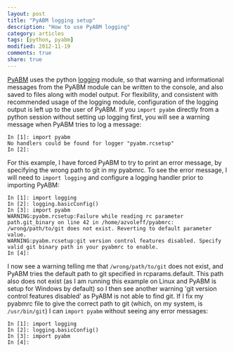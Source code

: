 ```yaml
---
layout: post
title: "PyABM logging setup"
description: "How to use PyABM logging"
category: articles
tags: [python, pyabm]
modified: 2012-11-19
comments: true
share: true
---
```


[PyABM](/pyabm) uses the python 
[logging](http://docs.python.org/2/library/logging.html) module, so that 
warning and informational messages from the PyABM module can be written to the 
console, and also saved to files along with model output. For flexibility, and 
consistent with recommended usage of the logging module, configuration of the 
logging output is left up to the user of PyABM. If you `import pyabm` directly 
from a python session without setting up logging first, you will see a warning 
message when PyABM tries to log a message:

    In [1]: import pyabm
    No handlers could be found for logger "pyabm.rcsetup"
    In [2]:

For this example, I have forced PyABM to try to print an error message, by 
specifying the wrong path to git in my pyabmrc. To see the error message, I 
will need to `import logging` and configure a logging handler prior to 
importing PyABM:

    In [1]: import logging
    In [2]: logging.basicConfig()
    In [3]: import pyabm
    WARNING:pyabm.rcsetup:Failure while reading rc parameter path.git_binary on line 42 in /home/azvoleff/pyabmrc: /wrong/path/to/git does not exist. Reverting to default parameter value.
    WARNING:pyabm.rcsetup:git version control features disabled. Specify valid git binary path in your pyabmrc to enable.
    In [4]:

I now see a warning telling me that `/wrong/path/to/git` does not exist, and 
PyABM tries the default path to git specified in rcparams.default. This path 
also does not exist (as I am running this example on Linux and PyABM is setup 
for Windows by default) so I then see another warning 'git version control 
features disabled' as PyABM is not able to find git. If I fix my pyabmrc file 
to give the correct path to git (which, on my system, is `/usr/bin/git`) I can 
`import pyabm` without seeing any error messages:

    In [1]: import logging
    In [2]: logging.basicConfig()
    In [3]: import pyabm
    In [4]:

